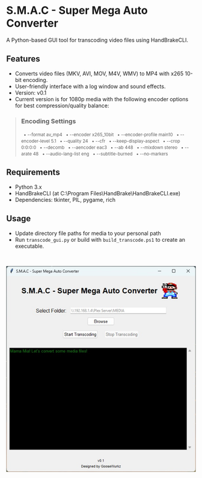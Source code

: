 # S.M.A.C - Super Mega Auto Converter
A Python-based GUI tool for transcoding video files using HandBrakeCLI.

## Features
- Converts video files (MKV, AVI, MOV, M4V, WMV) to MP4 with x265 10-bit encoding.
- User-friendly interface with a log window and sound effects.
- Version: v0.1
- Current version is for 1080p media with the following encoder options for best compression/quality balance:
> ### Encoding Settings
> <small>
> &nbsp;&nbsp;• --format av_mp4  
> &nbsp;&nbsp;• --encoder x265_10bit  
> &nbsp;&nbsp;• --encoder-profile main10  
> &nbsp;&nbsp;• --encoder-level 5.1  
> &nbsp;&nbsp;• --quality 24  
> &nbsp;&nbsp;• --cfr  
> &nbsp;&nbsp;• --keep-display-aspect  
> &nbsp;&nbsp;• --crop 0:0:0:0  
> &nbsp;&nbsp;• --decomb  
> &nbsp;&nbsp;• --aencoder eac3  
> &nbsp;&nbsp;• --ab 448  
> &nbsp;&nbsp;• --mixdown stereo  
> &nbsp;&nbsp;• --arate 48  
> &nbsp;&nbsp;• --audio-lang-list eng  
> &nbsp;&nbsp;• --subtitle-burned  
> &nbsp;&nbsp;• --no-markers  
> </small>

## Requirements
- Python 3.x
- HandBrakeCLI (at C:\Program Files\HandBrake\HandBrakeCLI.exe)
- Dependencies: tkinter, PIL, pygame, rich

## Usage
- Update directory file paths for media to your personal path
- Run `transcode_gui.py` or build with `build_transcode.ps1` to create an executable.

<br>
<p align="center">
<img src="https://github.com/jamesonmalpezzi/S.M.A.C---Super-Mega-Auto-Converter/blob/main/screenshot.jpg">
</p>
